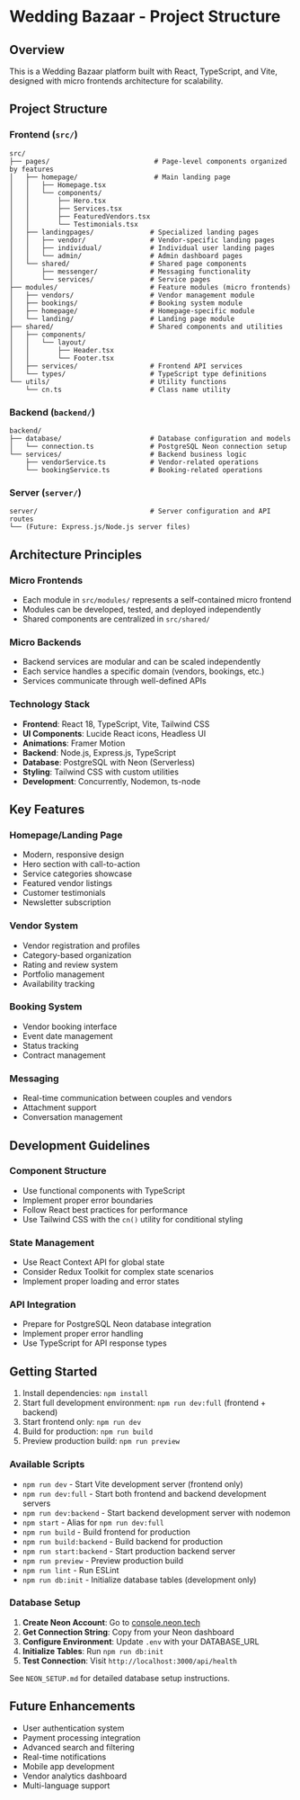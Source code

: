 # Wedding Bazaar - Project Structure

## Overview
This is a Wedding Bazaar platform built with React, TypeScript, and Vite, designed with micro frontends architecture for scalability.

## Project Structure

### Frontend (`src/`)
```
src/
├── pages/                          # Page-level components organized by features
│   ├── homepage/                   # Main landing page
│   │   ├── Homepage.tsx
│   │   └── components/
│   │       ├── Hero.tsx
│   │       ├── Services.tsx
│   │       ├── FeaturedVendors.tsx
│   │       └── Testimonials.tsx
│   ├── landingpages/              # Specialized landing pages
│   │   ├── vendor/                # Vendor-specific landing pages
│   │   ├── individual/            # Individual user landing pages
│   │   └── admin/                 # Admin dashboard pages
│   └── shared/                    # Shared page components
│       ├── messenger/             # Messaging functionality
│       └── services/              # Service pages
├── modules/                       # Feature modules (micro frontends)
│   ├── vendors/                   # Vendor management module
│   ├── bookings/                  # Booking system module
│   ├── homepage/                  # Homepage-specific module
│   └── landing/                   # Landing page module
├── shared/                        # Shared components and utilities
│   ├── components/
│   │   └── layout/
│   │       ├── Header.tsx
│   │       └── Footer.tsx
│   ├── services/                  # Frontend API services
│   └── types/                     # TypeScript type definitions
└── utils/                         # Utility functions
    └── cn.ts                      # Class name utility
```

### Backend (`backend/`)
```
backend/
├── database/                      # Database configuration and models
│   └── connection.ts              # PostgreSQL Neon connection setup
└── services/                      # Backend business logic
    ├── vendorService.ts           # Vendor-related operations
    └── bookingService.ts          # Booking-related operations
```

### Server (`server/`)
```
server/                            # Server configuration and API routes
└── (Future: Express.js/Node.js server files)
```

## Architecture Principles

### Micro Frontends
- Each module in `src/modules/` represents a self-contained micro frontend
- Modules can be developed, tested, and deployed independently
- Shared components are centralized in `src/shared/`

### Micro Backends
- Backend services are modular and can be scaled independently
- Each service handles a specific domain (vendors, bookings, etc.)
- Services communicate through well-defined APIs

### Technology Stack
- **Frontend**: React 18, TypeScript, Vite, Tailwind CSS
- **UI Components**: Lucide React icons, Headless UI
- **Animations**: Framer Motion
- **Backend**: Node.js, Express.js, TypeScript
- **Database**: PostgreSQL with Neon (Serverless)
- **Styling**: Tailwind CSS with custom utilities
- **Development**: Concurrently, Nodemon, ts-node

## Key Features

### Homepage/Landing Page
- Modern, responsive design
- Hero section with call-to-action
- Service categories showcase
- Featured vendor listings
- Customer testimonials
- Newsletter subscription

### Vendor System
- Vendor registration and profiles
- Category-based organization
- Rating and review system
- Portfolio management
- Availability tracking

### Booking System
- Vendor booking interface
- Event date management
- Status tracking
- Contract management

### Messaging
- Real-time communication between couples and vendors
- Attachment support
- Conversation management

## Development Guidelines

### Component Structure
- Use functional components with TypeScript
- Implement proper error boundaries
- Follow React best practices for performance
- Use Tailwind CSS with the `cn()` utility for conditional styling

### State Management
- Use React Context API for global state
- Consider Redux Toolkit for complex state scenarios
- Implement proper loading and error states

### API Integration
- Prepare for PostgreSQL Neon database integration
- Implement proper error handling
- Use TypeScript for API response types

## Getting Started

1. Install dependencies: `npm install`
2. Start full development environment: `npm run dev:full` (frontend + backend)
3. Start frontend only: `npm run dev`
4. Build for production: `npm run build`
5. Preview production build: `npm run preview`

### Available Scripts

- `npm run dev` - Start Vite development server (frontend only)
- `npm run dev:full` - Start both frontend and backend development servers
- `npm run dev:backend` - Start backend development server with nodemon
- `npm start` - Alias for `npm run dev:full`
- `npm run build` - Build frontend for production
- `npm run build:backend` - Build backend for production
- `npm run start:backend` - Start production backend server
- `npm run preview` - Preview production build
- `npm run lint` - Run ESLint
- `npm run db:init` - Initialize database tables (development only)

### Database Setup

1. **Create Neon Account**: Go to [console.neon.tech](https://console.neon.tech)
2. **Get Connection String**: Copy from your Neon dashboard
3. **Configure Environment**: Update `.env` with your DATABASE_URL
4. **Initialize Tables**: Run `npm run db:init`
5. **Test Connection**: Visit `http://localhost:3000/api/health`

See `NEON_SETUP.md` for detailed database setup instructions.

## Future Enhancements

- User authentication system
- Payment processing integration
- Advanced search and filtering
- Real-time notifications
- Mobile app development
- Vendor analytics dashboard
- Multi-language support
